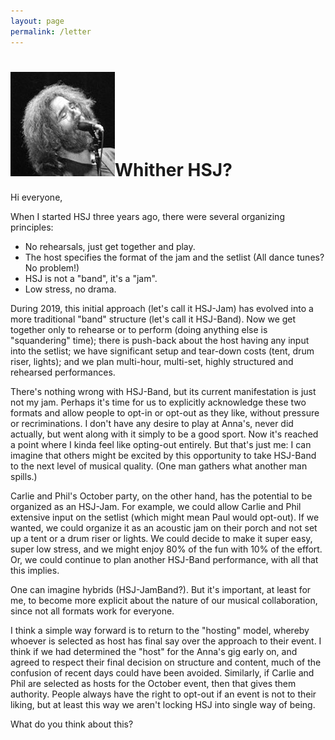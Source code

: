 ```yaml
---
layout: page
permalink: /letter
---
```

<h1><img class="ui avatar image" src="/images/jerryavatar.jpg">Whither HSJ?</h1>

Hi everyone, 

When I started HSJ three years ago, there were several organizing principles:

 * No rehearsals, just get together and play.
 * The host specifies the format of the jam and the setlist (All dance tunes? No problem!)
 * HSJ is not a "band", it's a "jam".
 * Low stress, no drama.
 
During 2019, this initial approach (let's call it HSJ-Jam) has evolved into a more traditional "band" structure (let's call it HSJ-Band). Now we get together only to rehearse or to perform (doing anything else is "squandering" time); there is push-back about the host having any input into the setlist; we have significant setup and tear-down costs (tent, drum riser, lights); and we plan multi-hour, multi-set, highly structured and rehearsed performances.

There's nothing wrong with HSJ-Band, but its current manifestation is just not my jam. Perhaps it's time for us to explicitly acknowledge these two formats and allow people to opt-in or opt-out as they like, without pressure or recriminations. I don't have any desire to play at Anna's, never did actually, but went along with it simply to be a good sport. Now it's reached a point where I kinda feel like opting-out entirely.  But that's just me: I can imagine that others might be excited by this opportunity to take HSJ-Band to the next level of musical quality. (One man gathers what another man spills.)

Carlie and Phil's October party, on the other hand, has the potential to be organized as an HSJ-Jam.  For example, we could allow Carlie and Phil extensive input on the setlist (which might mean Paul would opt-out).  If we wanted, we could organize it as an acoustic jam on their porch and not set up a tent or a drum riser or lights. We could decide to make it super easy, super low stress, and we might enjoy 80% of the fun with 10% of the effort.  Or, we could continue to plan another HSJ-Band performance, with all that this implies.

One can imagine hybrids (HSJ-JamBand?). But it's important, at least for me, to become more explicit about the nature of our musical collaboration, since not all formats work for everyone.  

I think a simple way forward is to return to the "hosting" model, whereby whoever is selected as host has final say over the approach to their event. I think if we had determined the "host" for the Anna's gig early on, and agreed to respect their final decision on structure and content, much of the confusion of recent days could have been avoided. Similarly, if Carlie and Phil are selected as hosts for the October event, then that gives them authority.  People always have the right to opt-out if an event is not to their liking, but at least this way we aren't locking HSJ into single way of being. 

What do you think about this?
